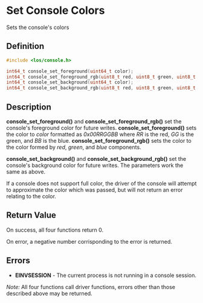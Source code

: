 # Set Console Colors
Sets the console's colors

## Definition

```c
#include <los/console.h>

int64_t console_set_foreground(uint64_t color);
int64_t console_set_foreground_rgb(uint8_t red, uint8_t green, uint8_t blue);
int64_t console_set_background(uint64_t color);
int64_t console_set_background_rgb(uint8_t red, uint8_t green, uint8_t blue);
```

## Description
**console_set_foreground()** and **console_set_foreground_rgb()** set the console's foreground color for future writes. **console_set_foreground()** sets the color to *color* formatted as *0x00RRGGBB* where *RR* is the red, *GG* is the green, and *BB* is the blue. **console_set_foreground_rgb()** sets the color to the color formed by *red*, *green*, and *blue* components.

**console_set_background()** and **console_set_background_rgb()** set the console's background color for future writes. The parameters work the same as above.

If a console does not support full color, the driver of the console will attempt to approximate the color which was passed, but will not return an error relating to the color.

## Return Value
On success, all four functions return 0.

On error, a negative number corrisponding to the error is returned.

## Errors
 * **EINVSESSION** - The current process is not running in a console session.

 *Note:* All four functions call driver functions, errors other than those described above may be returned.